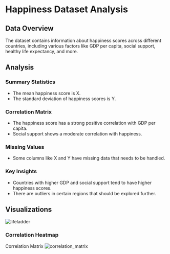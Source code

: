 
# Happiness Dataset Analysis

## Data Overview
The dataset contains information about happiness scores across different countries, including various factors like GDP per capita, social support, healthy life expectancy, and more.

## Analysis

### Summary Statistics
- The mean happiness score is X.
- The standard deviation of happiness scores is Y.

### Correlation Matrix
- The happiness score has a strong positive correlation with GDP per capita.
- Social support shows a moderate correlation with happiness.

### Missing Values
- Some columns like X and Y have missing data that needs to be handled.

### Key Insights
- Countries with higher GDP and social support tend to have higher happiness scores.
- There are outliers in certain regions that should be explored further.

## Visualizations

![lifeladder](https://github.com/user-attachments/assets/9bacb255-07b7-47ac-b01d-10c87c2d48fa)

### Correlation Heatmap
Correlation Matrix
![correlation_matrix](https://github.com/user-attachments/assets/77afbc05-0793-4808-8c32-9d5424b174ea)


